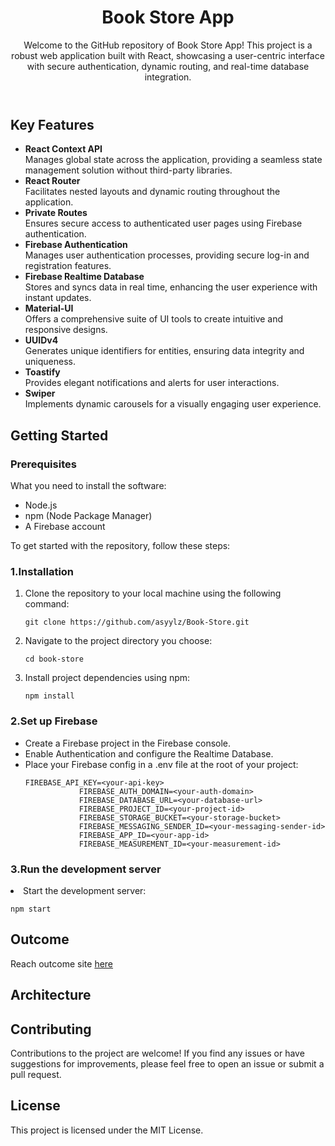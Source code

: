 <body>
    <header>
        <h1>Book Store App</h1>
        <p>Welcome to the GitHub repository of Book Store App! This project is a robust web application built with
            React, showcasing a user-centric interface with secure authentication, dynamic routing, and real-time
            database integration.</p>
    </header>
    <section>
        <h2>Key Features
        </h2>
        <ul>
            <li><strong>React Context API</strong></li> Manages global state across the application, providing a
            seamless state management solution without third-party libraries.
            <li><strong>React Router</strong></li> Facilitates nested layouts and dynamic routing throughout the
            application.
            <li><strong>Private Routes</strong></li> Ensures secure access to authenticated user pages using Firebase
            authentication.
            <li><strong>Firebase Authentication</strong></li> Manages user authentication processes, providing secure
            log-in and registration features.
            <li><strong>Firebase Realtime Database</strong></li> Stores and syncs data in real time, enhancing the user
            experience with instant updates.
            <li><strong>Material-UI</strong></li> Offers a comprehensive suite of UI tools to create intuitive and
            responsive designs.
            <li><strong>UUIDv4</strong></li> Generates unique identifiers for entities, ensuring data integrity and
            uniqueness.
            <li><strong>Toastify</strong></li> Provides elegant notifications and alerts for user interactions.
            <li><strong>Swiper</strong></li> Implements dynamic carousels for a visually engaging user experience.
        </ul>
    </section>
    <section id="getting-started">
        <h2>Getting Started</h2>
        <h3>Prerequisites</h3>
        <p>What you need to install the software:</p>
        <ul>
            <li>Node.js</li>
            <li>npm (Node Package Manager)</li>
            <li>A Firebase account</li>
        </ul>
        <p>To get started with the repository, follow these steps:</p>
        <h3>1.Installation</h3>
        <ol>
            <li>Clone the repository to your local machine using the following command:</li>
            <pre><code>git clone https://github.com/asyylz/Book-Store.git</code></pre>
            <li>Navigate to the project directory you choose:</li>
            <pre><code>cd book-store</code></pre>
            <li>Install project dependencies using npm:</li>
            <pre><code>npm install</code></pre>
        </ol>
        <h3>2.Set up Firebase</h3>
        <ul>
            <li>Create a Firebase project in the Firebase console.</li>
            <li>Enable Authentication and configure the Realtime Database.</li>
            <li>Place your Firebase config in a .env file at the root of your project:</li>
            <pre><code>FIREBASE_API_KEY=&lt;your-api-key&gt;
            FIREBASE_AUTH_DOMAIN=&lt;your-auth-domain&gt;
            FIREBASE_DATABASE_URL=&lt;your-database-url&gt;
            FIREBASE_PROJECT_ID=&lt;your-project-id&gt;
            FIREBASE_STORAGE_BUCKET=&lt;your-storage-bucket&gt;
            FIREBASE_MESSAGING_SENDER_ID=&lt;your-messaging-sender-id&gt;
            FIREBASE_APP_ID=&lt;your-app-id&gt;
            FIREBASE_MEASUREMENT_ID=&lt;your-measurement-id&gt;</code></pre>
        </ul>
        <h3>3.Run the development server</h3>
        <li>Start the development server:</li>
        <pre><code>npm start</code></pre>
    </section>
    <section>
        <h1>Outcome</h1>
        <p>Reach outcome site <a href="https://asybook-store.netlify.app/">here</a> </p>
    </section>
    <h2>Architecture</h2>
    <footer>
        <h2>Contributing</h2>
        <p>Contributions to the project are welcome! If you find any issues or have suggestions for improvements, please
            feel free to open an issue or submit a pull request.</p>
        <h2>License</h2>
        <p>This project is licensed under the MIT License.</p>
    </footer>
</body>